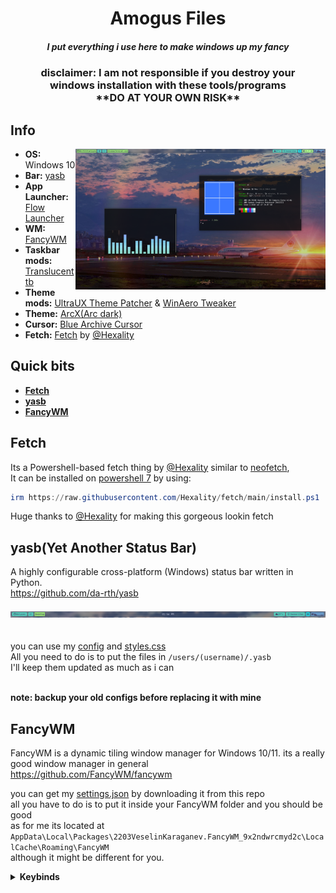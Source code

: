 <h1 align="center">Amogus Files
<br><h5 align="center">I put everything i use here to make windows up my fancy<br>
 
<h3 align="center">disclaimer: I am not responsible if you destroy your<br> windows installation with these tools/programs<br> **DO AT YOUR OWN RISK**


## Info
<img src="https://github.com/Welpyes/Welpyes-Dotfiles/blob/main/images/Screenshot%202024-02-19%20235524.png?raw=true" alt="My current desktop :D" align="right" width="400px">

- **OS:** Windows 10
- **Bar:** [yasb](https://github.com/da-rth/yasb)
- **App Launcher:** [Flow Launcher](https://github.com/Flow-Launcher/Flow.Launcher)
- **WM:** [FancyWM](https://github.com/FancyWM/fancywm)
- **Taskbar mods:** [Translucenttb](https://github.com/TranslucentTB/TranslucentTB)
- **Theme mods:** [UltraUX Theme Patcher](https://mhoefs.eu/software_uxtheme.php?ref=syssel&lang=en) & [WinAero Tweaker](https://winaero.com/downloads/winaerotweaker.zip)
- **Theme:** [ArcX(Arc dark)](https://www.deviantart.com/niivu/art/ARC-X-for-Windows-10-772549960)
- **Cursor:** [Blue Archive Cursor](https://github.com/makipom/BlueArchive-Cursors)
- **Fetch:** [Fetch](https://github.com/Hexality/fetch) by [@Hexality](https://github.com/Hexality)


## Quick bits
- **[Fetch](https://github.com/Welpyes/Welpyes-Dotfiles#fetch)**
- **[yasb](https://github.com/Welpyes/Welpyes-Dotfiles#yasbyet-another-status-bar)**
- **[FancyWM](https://github.com/Welpyes/Welpyes-Dotfiles#fancywm)**


## Fetch
Its a Powershell-based fetch thing by [@Hexality](https://github.com/Hexality) similar to [neofetch](https://github.com/dylanaraps/neofetch),
<br> It can be installed on [powershell 7](https://github.com/PowerShell/PowerShell) by using:
```ps1
irm https://raw.githubusercontent.com/Hexality/fetch/main/install.ps1 | iex
```
Huge thanks to [@Hexality](https://github.com/Hexality) for making this gorgeous lookin fetch

## yasb(Yet Another Status Bar)
A highly configurable cross-platform (Windows) status bar written in Python.
<br> https://github.com/da-rth/yasb
<br>  
![image](https://github.com/Welpyes/Welpyes-Dotfiles/blob/main/images/Screenshot%202024-02-19%20135638.png)
<br>  
<br> you can use my [config](https://github.com/Welpyes/Welpyes-Dotfiles/blob/main/config.yaml) and [styles.css](https://github.com/Welpyes/Welpyes-Dotfiles/blob/main/styles.css)
<br> All you need to do is to put the files in `/users/(username)/.yasb`
<br> I'll keep them updated as much as i can


<br> **note: backup your old configs before replacing it with mine**

## FancyWM
FancyWM is a dynamic tiling window manager for Windows 10/11.
its a really good window manager in general
<br><https://github.com/FancyWM/fancywm>

you can get my [settings.json](https://github.com/Welpyes/Welpyes-Dotfiles/blob/main/fancywm%20setting/settings.json) by downloading it from this repo
<br>all you have to do is to put it inside your FancyWM folder and you should be good
<br>as for me its located at `AppData\Local\Packages\2203VeselinKaraganev.FancyWM_9x2ndwrcmyd2c\LocalCache\Roaming\FancyWM`
<br>although it might be different for you.

<details>
<summary><b>Keybinds</b></summary>

#### do note that i dont have an activation hotkey
- ToggleManager: LeftAlt + F11
- RefreshWorkspace: LeftAlt + R
- Cancel: LeftShift + LeftAlt + Oem3
- MoveFocusLeft: LeftAlt + Left
- MoveFocusUp: LeftAlt + Up
- MoveFocusRight: LeftAlt + Right
- MoveFocusDown: LeftAlt + Down
- ShowDesktop: LeftAlt + D
- CreateHorizontalPanel: LeftAlt + A
- CreateVerticalPanel: LeftAlt + W
- CreateStackPanel: LeftAlt + Q
- PullWindowUp: LeftAlt + L
- ToggleFloatingMode: LeftAlt + F
- SwapLeft: LeftShift + LeftAlt + Left
- SwapUp: LeftAlt + LeftShift + Up
- SwapRight: LeftShift + LeftAlt + Right
- SwapDown: LeftShift + LeftAlt + Down
- IncreaseWidth: LeftCtrl + LeftShift + Z
- IncreaseHeight: LeftCtrl + LeftShift + X
- SwitchToDesktop1: LeftAlt + D1
- SwitchToDesktop2: LeftAlt + D2
- SwitchToDesktop3: LeftAlt + D3
- SwitchToDesktop4: LeftAlt + D4
- SwitchToDesktop5: LeftAlt + D5
- MoveToDesktop1: LeftAlt + LeftShift + D1
- MoveToDesktop2: LeftShift + LeftAlt + D2
- MoveToDesktop3: LeftAlt + LeftShift + D3
- MoveToDesktop4: LeftAlt + LeftShift + D4
- MoveToDesktop5: LeftAlt + LeftShift + D5
</details>

